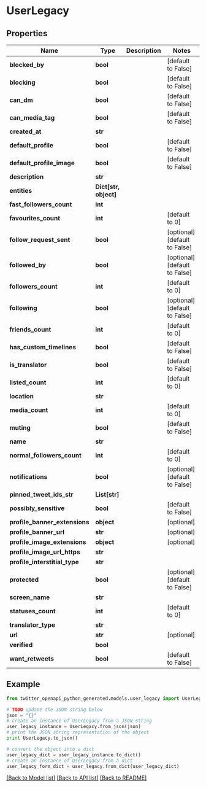 # UserLegacy


## Properties
Name | Type | Description | Notes
------------ | ------------- | ------------- | -------------
**blocked_by** | **bool** |  | [default to False]
**blocking** | **bool** |  | [default to False]
**can_dm** | **bool** |  | [default to False]
**can_media_tag** | **bool** |  | [default to False]
**created_at** | **str** |  | 
**default_profile** | **bool** |  | [default to False]
**default_profile_image** | **bool** |  | [default to False]
**description** | **str** |  | 
**entities** | **Dict[str, object]** |  | 
**fast_followers_count** | **int** |  | 
**favourites_count** | **int** |  | [default to 0]
**follow_request_sent** | **bool** |  | [optional] [default to False]
**followed_by** | **bool** |  | [optional] [default to False]
**followers_count** | **int** |  | [default to 0]
**following** | **bool** |  | [optional] [default to False]
**friends_count** | **int** |  | [default to 0]
**has_custom_timelines** | **bool** |  | [default to False]
**is_translator** | **bool** |  | [default to False]
**listed_count** | **int** |  | [default to 0]
**location** | **str** |  | 
**media_count** | **int** |  | [default to 0]
**muting** | **bool** |  | [default to False]
**name** | **str** |  | 
**normal_followers_count** | **int** |  | [default to 0]
**notifications** | **bool** |  | [optional] [default to False]
**pinned_tweet_ids_str** | **List[str]** |  | 
**possibly_sensitive** | **bool** |  | [default to False]
**profile_banner_extensions** | **object** |  | [optional] 
**profile_banner_url** | **str** |  | [optional] 
**profile_image_extensions** | **object** |  | [optional] 
**profile_image_url_https** | **str** |  | 
**profile_interstitial_type** | **str** |  | 
**protected** | **bool** |  | [optional] [default to False]
**screen_name** | **str** |  | 
**statuses_count** | **int** |  | [default to 0]
**translator_type** | **str** |  | 
**url** | **str** |  | [optional] 
**verified** | **bool** |  | 
**want_retweets** | **bool** |  | [default to False]

## Example

```python
from twitter_openapi_python_generated.models.user_legacy import UserLegacy

# TODO update the JSON string below
json = "{}"
# create an instance of UserLegacy from a JSON string
user_legacy_instance = UserLegacy.from_json(json)
# print the JSON string representation of the object
print UserLegacy.to_json()

# convert the object into a dict
user_legacy_dict = user_legacy_instance.to_dict()
# create an instance of UserLegacy from a dict
user_legacy_form_dict = user_legacy.from_dict(user_legacy_dict)
```
[[Back to Model list]](../README.md#documentation-for-models) [[Back to API list]](../README.md#documentation-for-api-endpoints) [[Back to README]](../README.md)


